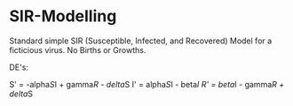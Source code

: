 SIR-Modelling
=============

Standard simple SIR (Susceptible, Infected, and Recovered) Model for a ficticious virus. No Births or Growths.

DE's:

S' = -alpha*S*I + gamma*R - delta*S
I' = alpha*S*I - beta*I
R' = beta*I - gamma*R + delta*S
